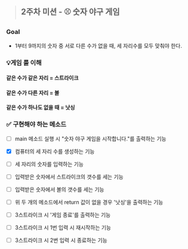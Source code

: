 > ## 2주차 미션 - ⚾️ 숫자 야구 게임

### Goal
- 1부터 9까지의 숫자 중 서로 다른 수가 없을 때, 세 자리수를 모두 맞춰야 한다.

### 💡게임 룰 이해
#### 같은 수가 같은 자리 = 스트라이크
#### 같은 수가 다른 자리 = 볼
#### 같은 수가 하나도 없을 때 = 낫싱

### ✅ 구현해야 하는 메소드

- [ ] main 메소드 실행 시 "숫자 야구 게임을 시작합니다."를 출력하는 기능
- [x] 컴퓨터의 세 자리 수를 생성하는 기능
- [ ] 세 자리의 숫자를 입력하는 기능
- [ ] 입력받은 숫자에서 스트라이크의 갯수를 세는 기능
- [ ] 입력받은 숫자에서 볼의 갯수를 세는 기능
- [ ] 위 두 개의 메소드에서 return 값이 없을 경우 '낫싱'을 출력하는 기능
- [ ] 3스트라이크 시 '게임 종료'를 출력하는 기능
- [ ] 3스트라이크 시 1번 입력 시 재시작하는 기능
- [ ] 3스트라이크 시 2번 입력 시 종료하는 기능

